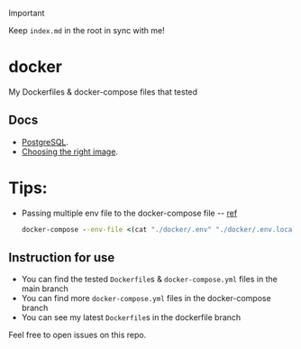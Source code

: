 > [!IMPORTANT]
>
> Keep `index.md` in the root in sync with me!

# docker

My Dockerfiles &amp; docker-compose files that tested

## Docs

- [PostgreSQL](./docs/postgresql.md).
- [Choosing the right image](./docs/choose-the-right-image.md).

# Tips:

- Passing multiple env file to the docker-compose file -- [ref](https://github.com/docker/compose/issues/7326#issuecomment-1252426491)
  ```cmd
  docker-compose --env-file <(cat "./docker/.env" "./docker/.env.local") up -d
  ```

## Instruction for use

- You can find the tested `Dockerfile`s & `docker-compose.yml` files in the main branch
- You can find more `docker-compose.yml` files in the docker-compose branch
- You can see my latest `Dockerfile`s in the dockerfile branch

Feel free to open issues on this repo.
